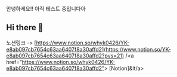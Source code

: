 안녕하세요!! 아직 테스트 중입니다아
## Hi there 👋


노션링크 -> [https://www.notion.so/whyk0426/YK-e8ab097cb7654c63aa6407f8a30affd2](https://www.notion.so/YK-e8ab097cb7654c63aa6407f8a30affd2?pvs=21)
/&lt;a href=”https://www.notion.so/whyk0426/YK-e8ab097cb7654c63aa6407f8a30affd2”&gt; [Notion]&lt/a&gt;
<!--
**whyk0426/whyk0426** is a ✨ _special_ ✨ repository because its `README.md` (this file) appears on your GitHub profile.

Here are some ideas to get you started:

- 🔭 I’m currently working on ...
- 🌱 I’m currently learning ...
- 👯 I’m looking to collaborate on ...
- 🤔 I’m looking for help with ...
- 💬 Ask me about ...
- 📫 How to reach me: ...
- 😄 Pronouns: ...
- ⚡ Fun fact: ...
-->
